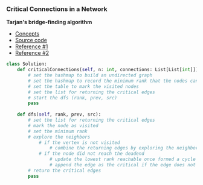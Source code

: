 ### Critical Connections in a Network
**Tarjan's bridge-finding algorithm**
- [Concepts](images/tarjan.png)
- [Source code](source/tarjan.py)
- [Reference #1](https://www.youtube.com/watch?v=jFZsDDB0-vo)
- [Reference #2](https://www.youtube.com/watch?v=RYaakWv5m6o)

```python
class Solution:
    def criticalConnections(self, n: int, connections: List[List[int]]) -> List[List[int]]:
        # set the hashmap to build an undirected graph
        # set the hashmap to record the minimum rank that the nodes can reach      
        # set the table to mark the visited nodes 
        # set the list for returning the critical edges
        # start the dfs (rank, prev, src)
        pass
        
    def dfs(self, rank, prev, src):
        # set the list for returning the critical edges
        # mark the node as visited
        # set the minimum rank
        # explore the neighbors 
            # if the vertex is not visited
                # combine the returning edges by exploring the neighbors with dfs 
            # if the node did not reach the deadend
                # update the lowest rank reachable once formed a cycle
                # append the edge as the critical if the edge does not return as a cycle
        # return the critical edges 
        pass
```
